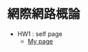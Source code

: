 
<!-- <h3>歡迎來到我的Github :tada::tada:
<P><h2>【以下是網際網路概論的各項作業】</P>
<p><h3>HW1-個人網站：https://potato-yen.github.io/web-repo/</p>
 -->


# 網際網路概論
- HW1 : self page 
    - [My page](https://potato-yen.github.io/web-repo)